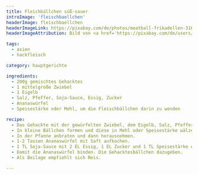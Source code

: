 ```yaml
---
title: Fleichbällchen süß-sauer
introImage: 'fleischbaellchen'
headerImage: fleischbaellchen
headerImageLink: https://pixabay.com/de/photos/meatball-frikadellen-3166043/
headerImageAttribution: Bild von <a href='https://pixabay.com/de/users/Iituliitu-6331387/?utm_source=link-attribution&amp;utm_medium=referral&amp;utm_campaign=image&amp;utm_content=3166043'>Maarit Ignatius-Kuittinen</a> auf <a href='https://pixabay.com/de/?utm_source=link-attribution&amp;utm_medium=referral&amp;utm_campaign=image&amp;utm_content=3166043'>Pixabay</a>

tags:
  - asien
  - hackfleisch

category: hauptgerichte

ingredients:
  - 200g gemischtes Gehacktes
  - 1 mittelgroße Zwiebel
  - 1 Eigelb
  - Salz, Pfeffer, Soja-Sauce, Essig, Zucker
  - Ananaswürfel
  - Speisestärke oder Mehl, um die Fleischbällchen darin zu wenden

recipe:
  - Das Gehackte mit der gewürfelten Zwiebel, dem Eigelb, Salz, Pfeffer und etwas Soja-Sauce vermengen.
  - In kleine Bällchen formen und diese in Mehl oder Speisestärke wälzen.
  - In der Pfanne anbraten und dann herausnehmen.
  - 1-2 Tassen Ananaswürfel mit Saft aufkochen.
  - 1 TL Soja-Sauce mit 2 EL Essig, 1 EL Zucker und 1 TL Speisestärke oder Mehl verrühren.
  - Damit die Ananaswürfel binden. Die Gehacktesbällchen dazugeben.
  - Als Beilage empfiehlt sich Reis.

---
```


